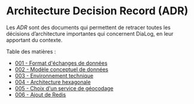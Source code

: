 # Architecture Decision Record (ADR)

Les _ADR_ sont des documents qui permettent de retracer toutes les décisions d’architecture importantes qui concernent DiaLog, en leur apportant du contexte.

Table des matières :

* [001 - Format d'échanges de données](./001_exchangeformat.md)
* [002 - Modèle conceptuel de données](./002_mcd.md)
* [003 - Environnement technique](./003_technical_stack.md)
* [004 - Architecture hexagonale](./004_hexagonal_architecture.md)
* [005 - Choix d'un service de géocodage](./005_geocoding.md)
* [006 - Ajout de Redis](./006_redis.md)
